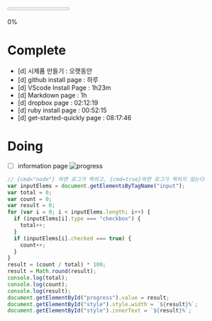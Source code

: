 <progress id="progress" value="0" max="100"><div class="progress-bar"><span id="style" >0%</span></div></progess>

<!-- <progress id="progress" value="49" max="100"><div class="progress-bar"><span id="style" style="width: 49%" >49%</span></div></progess> -->

# Complete

- [d] 시제품 만들기 : 오랫동안
- [d] github install page : 하루
- [d] VScode Install Page : 1h23m
- [d] Markdown page : 1h
- [d] dropbox page : 02:12:19
- [d] ruby install page : 00:52:15
- [d] get-started-quickly page : 08:17:46

# Doing

- [ ] information page ![progress](http://progressed.io/bar/50)

```javascript {cmd=true hide=true}
// {cmd="node"} 하면 로그가 찍히고, {cmd=true}하면 로그가 찍히지 않는다
var inputElems = document.getElementsByTagName("input");
var total = 0;
var count = 0;
var result = 0;
for (var i = 0; i < inputElems.length; i++) {
  if (inputElems[i].type === "checkbox") {
    total++;
  }
  if (inputElems[i].checked === true) {
    count++;
  }
}
result = (count / total) * 100;
result = Math.round(result);
console.log(total);
console.log(count);
console.log(result);
document.getElementById("progress").value = result;
document.getElementById("style").style.width = `${result}%`;
document.getElementById("style").innerText = `${result}%`;
```
